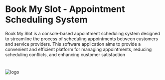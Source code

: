 # Book My Slot - Appointment Scheduling System

Book My Slot is a console-based appointment scheduling system designed to streamline the process of scheduling appointments between customers and service providers. This software application aims to provide a convenient and efficient platform for managing appointments, reducing scheduling conflicts, and enhancing customer satisfaction
#
![logo](https://github-production-user-asset-6210df.s3.amazonaws.com/121329077/245686650-04c91db5-684f-4bc4-a663-9ac52108b7e5.png)
